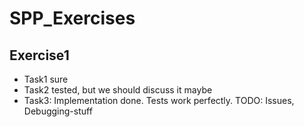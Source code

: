 # SPP_Exercises

Exercise1
---------
- Task1 sure
- Task2 tested, but we should discuss it maybe
- Task3: Implementation done. Tests work perfectly. TODO: Issues, Debugging-stuff
